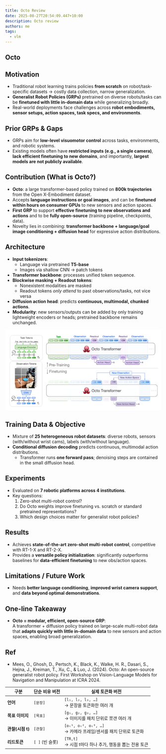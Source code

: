 ```yaml
---
title: Octo Review
date: 2025-08-27T20:54:09.447+10:00
description: Octo review
authors: me
tags:
  - vlm
---
```


## Octo

## Motivation

- Traditional robot learning trains policies **from scratch** on robot/task-specific datasets → costly data collection, narrow generalization.
- **Generalist Robot Policies (GRPs)** pretrained on diverse robots/tasks can be **finetuned with little in-domain data** while generalizing broadly.
- Real-world deployments face challenges across **robot embodiments, sensor setups, action spaces, task specs, and environments**.

## Prior GRPs & Gaps

- GRPs aim for **low-level visuomotor control** across tasks, environments, and robotic systems.
- Existing models often have **restricted inputs (e.g., a single camera)**, **lack efficient finetuning to new domains**, and importantly, **largest models are not publicly available**.

## Contribution (What is Octo?)

- **Octo**: a large transformer-based policy trained on **800k trajectories** from the Open X-Embodiment dataset.
- Accepts **language instructions or goal images**, and can be **finetuned within hours on consumer GPUs** to new sensors and action spaces.
- **First GRP** to support **effective finetuning to new observations and actions** and to be **fully open-source** (training pipeline, checkpoints, data).
- Novelty lies in combining: **transformer backbone + language/goal image conditioning + diffusion head** for expressive action distributions.

## Architecture

- **Input tokenizers**:  
  - Language via pretrained **T5-base**  
  - Images via shallow CNN → patch tokens  
- **Transformer backbone**: processes unified token sequence.  
- **Blockwise masking + Readout tokens**:  
  - Nonexistent modalities are masked  
  - Readout tokens *only attend* to past observations/tasks, not vice versa  
- **Diffusion action head**: predicts **continuous, multimodal, chunked actions**.  
- **Modularity**: new sensors/outputs can be added by only training lightweight encoders or heads; pretrained backbone remains unchanged.

![Octo Architecture](./octo-architecture.png)

## Training Data & Objective

- Mixture of **25 heterogeneous robot datasets**: diverse robots, sensors (with/without wrist cams), labels (with/without language).
- **Conditional diffusion decoding** predicts continuous, multimodal action distributions.  
  - Transformer runs **one forward pass**; denoising steps are contained in the small diffusion head.

## Experiments

- Evaluated on **7 robotic platforms across 4 institutions**.  
- Key questions:  
  1) Zero-shot multi-robot control?  
  2) Do Octo weights improve finetuning vs. scratch or standard pretrained representations?  
  3) Which design choices matter for generalist robot policies?

## Results

- Achieves **state-of-the-art zero-shot multi-robot control**, competitive with RT-1-X and RT-2-X.  
- Provides a **versatile policy initialization**: significantly outperforms baselines for **data-efficient finetuning** to new obs/action spaces.

## Limitations / Future Work

- Needs **better language conditioning**, **improved wrist camera support**, and **data beyond optimal demonstrations**.

## One-line Takeaway

- **Octo = modular, efficient, open-source GRP**:  
  A transformer + diffusion policy trained on large-scale multi-robot data that **adapts quickly with little in-domain data** to new sensors and action spaces, enabling broad generalization.

## Ref

- Mees, O., Ghosh, D., Pertsch, K., Black, K., Walke, H. R., Dasari, S., Hejna, J., Kreiman, T., Xu, C., & Luo, J. (2024). Octo: An open-source generalist robot policy. First Workshop on Vision-Language Models for Navigation and Manipulation at ICRA 2024.

| 구분 | **단순 비유 버전** | **실제 토큰화 버전** |
| --- | --- | --- |
| **언어** | `[문장]` | `[l₁, l₂, l₃, …]` <br/>→ 문장을 토큰화한 여러 개 |
| **목표 이미지**   | `[목표]` | `[g₁, g₂, g₃, …]` <br/>→ 이미지를 패치 단위로 쪼갠 여러 개 |
| **관찰(시점 t)** | `[관찰]` | `[oₜ¹, oₜ², oₜ³, …]` <br/>→ 카메라 프레임/센서를 패치 단위로 토큰화 |
| **리드토큰**  | `[ ]` (빈 슬롯) | `[TR,t]` <br/>→ 시점 t마다 하나 추가, 행동을 뽑는 전용 토큰   |
